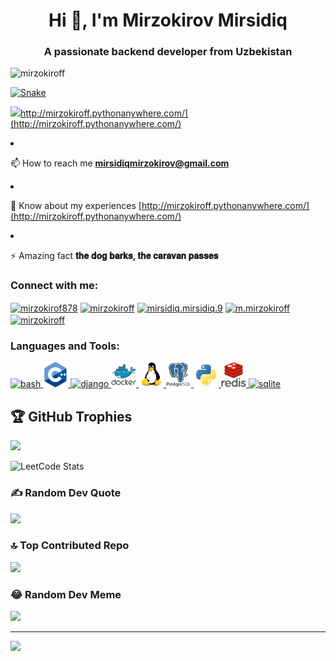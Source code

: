 <h1 align="center">Hi 👋, I'm Mirzokirov Mirsidiq</h1>
<h3 align="center">A passionate backend developer from Uzbekistan</h3>

<p align="left"> <img src="https://komarev.com/ghpvc/?username=mirzokiroff&label=Profile%20views&color=0e75b6&style=flat" alt="mirzokiroff" /> </p>

<p dir="auto"><a target="_blank" rel="noopener noreferrer nofollow" href="https://camo.githubusercontent.com/9b7074dac1de6f44552593cb28399eb5ebb7b53cd85259759f57a36563ec579b/68747470733a2f2f70726f66696c652d726561646d652d67656e657261746f722e636f6d2f6173736574732f736e616b652e737667"><img src="https://camo.githubusercontent.com/9b7074dac1de6f44552593cb28399eb5ebb7b53cd85259759f57a36563ec579b/68747470733a2f2f70726f66696c652d726561646d652d67656e657261746f722e636f6d2f6173736574732f736e616b652e737667" alt="Snake" data-canonical-src="https://profile-readme-generator.com/assets/snake.svg" style="max-width: 100%;"></a></p>

<p align="left"> <a href="https://github.com/ryo-ma/github-profile-trophy"><img src="https://github-profile-trophy.vercel.app/?
                                                                             
- 👨‍💻 All of my projects are available at [http://mirzokiroff.pythonanywhere.com/](http://mirzokiroff.pythonanywhere.com/)

- 📫 How to reach me **mirsidiqmirzokirov@gmail.com**

- 📄 Know about my experiences [http://mirzokiroff.pythonanywhere.com/](http://mirzokiroff.pythonanywhere.com/)

- ⚡ Amazing fact **𝐭𝐡𝐞 𝐝𝐨𝐠 𝐛𝐚𝐫𝐤𝐬, 𝐭𝐡𝐞 𝐜𝐚𝐫𝐚𝐯𝐚𝐧 𝐩𝐚𝐬𝐬𝐞𝐬**

<h3 align="left">Connect with me:</h3>
<p align="left">
<a href="https://twitter.com/mirzokirof878" target="blank"><img align="center" src="https://raw.githubusercontent.com/rahuldkjain/github-profile-readme-generator/master/src/images/icons/Social/twitter.svg" alt="mirzokirof878" height="30" width="40" /></a>
<a href="https://linkedin.com/in/mirzokiroff" target="blank"><img align="center" src="https://raw.githubusercontent.com/rahuldkjain/github-profile-readme-generator/master/src/images/icons/Social/linked-in-alt.svg" alt="mirzokiroff" height="30" width="40" /></a>
<a href="https://fb.com/mirsidiq.mirsidiq.9" target="blank"><img align="center" src="https://raw.githubusercontent.com/rahuldkjain/github-profile-readme-generator/master/src/images/icons/Social/facebook.svg" alt="mirsidiq.mirsidiq.9" height="30" width="40" /></a>
<a href="https://instagram.com/m.mirzokiroff" target="blank"><img align="center" src="https://raw.githubusercontent.com/rahuldkjain/github-profile-readme-generator/master/src/images/icons/Social/instagram.svg" alt="m.mirzokiroff" height="30" width="40" /></a>
<a href="https://www.leetcode.com/mirzokiroff" target="blank"><img align="center" src="https://raw.githubusercontent.com/rahuldkjain/github-profile-readme-generator/master/src/images/icons/Social/leet-code.svg" alt="mirzokiroff" height="30" width="40" /></a>
</p>

<h3 align="left">Languages and Tools:</h3>
<p align="left"> <a href="https://www.gnu.org/software/bash/" target="_blank" rel="noreferrer"> <img src="https://www.vectorlogo.zone/logos/gnu_bash/gnu_bash-icon.svg" alt="bash" width="40" height="40"/> </a> <a href="https://www.w3schools.com/cpp/" target="_blank" rel="noreferrer"> <img src="https://raw.githubusercontent.com/devicons/devicon/master/icons/cplusplus/cplusplus-original.svg" alt="cplusplus" width="40" height="40"/> </a> <a href="https://www.djangoproject.com/" target="_blank" rel="noreferrer"> <img src="https://cdn.worldvectorlogo.com/logos/django.svg" alt="django" width="40" height="40"/> </a> <a href="https://www.docker.com/" target="_blank" rel="noreferrer"> <img src="https://raw.githubusercontent.com/devicons/devicon/master/icons/docker/docker-original-wordmark.svg" alt="docker" width="40" height="40"/> </a> <a href="https://www.linux.org/" target="_blank" rel="noreferrer"> <img src="https://raw.githubusercontent.com/devicons/devicon/master/icons/linux/linux-original.svg" alt="linux" width="40" height="40"/> </a> <a href="https://www.postgresql.org" target="_blank" rel="noreferrer"> <img src="https://raw.githubusercontent.com/devicons/devicon/master/icons/postgresql/postgresql-original-wordmark.svg" alt="postgresql" width="40" height="40"/> </a> <a href="https://www.python.org" target="_blank" rel="noreferrer"> <img src="https://raw.githubusercontent.com/devicons/devicon/master/icons/python/python-original.svg" alt="python" width="40" height="40"/> </a> <a href="https://redis.io" target="_blank" rel="noreferrer"> <img src="https://raw.githubusercontent.com/devicons/devicon/master/icons/redis/redis-original-wordmark.svg" alt="redis" width="40" height="40"/> </a> <a href="https://www.sqlite.org/" target="_blank" rel="noreferrer"> <img src="https://www.vectorlogo.zone/logos/sqlite/sqlite-icon.svg" alt="sqlite" width="40" height="40"/> </a> </p>

## 🏆 GitHub Trophies
![](https://github-profile-trophy.vercel.app/?username=mirzokiroff&theme=radical&no-frame=false&no-bg=true&margin-w=4)

![LeetCode Stats](https://leetcode.card.workers.dev/mirzokiroff?theme=dark&font=milonga&extension=null)

### ✍️ Random Dev Quote
![](https://quotes-github-readme.vercel.app/api?type=horizontal&theme=radical)

### 🔝 Top Contributed Repo
![](https://github-contributor-stats.vercel.app/api?username=mirzokiroff&limit=5&theme=radical&combine_all_yearly_contributions=true)

### 😂 Random Dev Meme
<img src='https://randommeme-five.vercel.app/' style="height: 400px;"/>

---
[![](https://visitcount.itsvg.in/api?id=mirzokiroff&icon=5&color=0)](https://visitcount.itsvg.in)

<!-- Proudly created with GPRM ( https://gprm.itsvg.in ) -->


